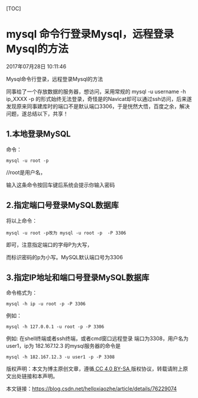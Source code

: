 [TOC]



# mysql 命令行登录Mysql，远程登录Mysql的方法

2017年07月28日 10:11:46

  

Mysql命令行登录，远程登录Mysql的方法

同事给了一个存放数据的服务器，想访问，采用常规的 mysql -u username -h ip_XXXX  -p 的形式始终无法登录，奇怪是的Navicat却可以通过ssh访问，后来遂发现原来同事建库时的端口不是默认端口3306，于是恍然大悟，百度之余，解决问题，遂总结以下，共享！

## 1.本地登录MySQL

命令：

```
mysql -u root -p   
```

//root是用户名，

输入这条命令按回车键后系统会提示你输入密码

## 2.指定端口号登录MySQL数据库

将以上命令：

```
mysql -u root -p改为 mysql -u root -p  -P 3306
```

即可，注意指定端口的字母P为大写，

而标识密码的p为小写。MySQL默认端口号为3306

  

## 3.指定IP地址和端口号登录MySQL数据库

命令格式为：

```
mysql -h ip -u root -p -P 3306
```

例如：

```
mysql -h 127.0.0.1 -u root -p -P 3306
```

例如: 在shell终端或者ssh终端，或者cmd窗口远程登录 端口为3308，用户名为user1，ip为 182.167.12.3 的mysql服务器的命令是

```
mysql -h 182.167.12.3 -u user1 -p -P 3308
```









版权声明：本文为博主原创文章，遵循[ CC 4.0 BY-SA ](http://creativecommons.org/licenses/by-sa/4.0/)版权协议，转载请附上原文出处链接和本声明。

本文链接：<https://blog.csdn.net/helloxiaozhe/article/details/76229074>